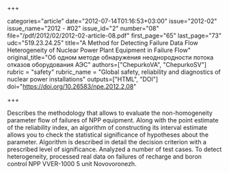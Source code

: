 +++

categories="article"
date="2012-07-14T01:16:53+03:00"
issue="2012-02"
issue_name="2012 - #02"
issue_id="2"
number="08"
file="/pdf/2012/02/2012-02-article-08.pdf"
first_page="65"
last_page="73"
udc="519.23.24.25"
title="A Method for Detecting Failure Data Flow Heterogeneity of Nuclear Power Plant Equipment in Failure Flow"
original_title="Об одном методе обнаружения неоднородности потока отказов оборудования АЭС"
authors=["ChepurkoVA", "ChepurkoSV"]
rubric = "safety"
rubric_name = "Global safety, reliability and diagnostics of nuclear power installations"
outputs=["HTML", "DOI"]
doi="https://doi.org/10.26583/npe.2012.2.08"

+++

Describes the methodology that allows to evaluate the non-homogeneity parameter flow of failures of NPP equipment. Along with the point estimate of the reliability index, an algorithm of constructing its interval estimate allows you to check the statistical significance of hypotheses about the parameter. Algorithm is described in detail the decision criterion with a prescribed level of significance. Analyzed a number of test cases. To detect heterogeneity, processed real data on failures of recharge and boron control NPP VVER-1000 5 unit Novovoronezh.
